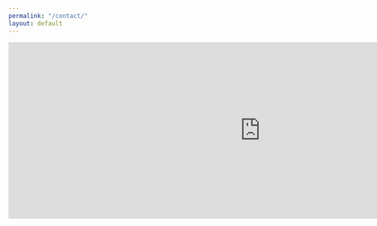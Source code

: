 ```yaml
---
permalink: "/contact/"
layout: default
---
```

<div class="map-frame">
<iframe width="1000" height="350" frameborder="0" scrolling="no" marginheight="0" src="https://maps.google.com/maps?q=1934 N Freetown Rd, Freetown, PE, Canada, &t=&z=10&ie=UTF8&iwloc=&output=embed" marginwidth="0"></iframe>
</div>
